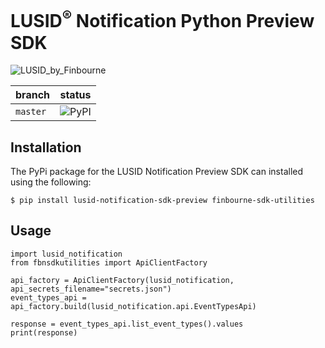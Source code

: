 # LUSID<sup>®</sup> Notification Python Preview SDK

![LUSID_by_Finbourne](https://content.finbourne.com/LUSID_repo.png)

| branch | status |
| --- | --- |
| `master` |  ![PyPI](https://img.shields.io/pypi/v/lusid-notifications-sdk-preview?color=blue)

## Installation

The PyPi package for the LUSID Notification Preview SDK can installed using the following:

```
$ pip install lusid-notification-sdk-preview finbourne-sdk-utilities
```

## Usage

```
import lusid_notification
from fbnsdkutilities import ApiClientFactory

api_factory = ApiClientFactory(lusid_notification, api_secrets_filename="secrets.json")
event_types_api = api_factory.build(lusid_notification.api.EventTypesApi)

response = event_types_api.list_event_types().values
print(response)
```
